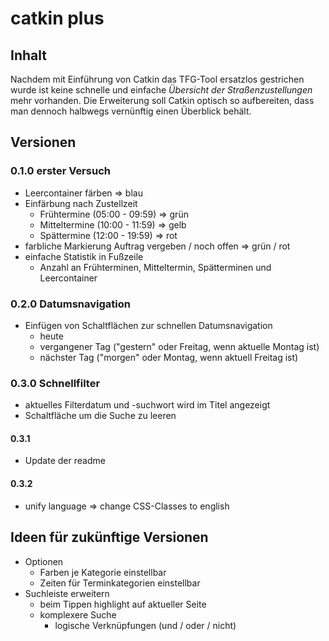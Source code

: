 # catkin plus

## Inhalt

Nachdem mit Einführung von Catkin das TFG-Tool ersatzlos gestrichen wurde ist keine schnelle und einfache _Übersicht der Straßenzustellungen_ mehr vorhanden.
Die Erweiterung soll Catkin optisch so aufbereiten, dass man dennoch halbwegs vernünftig einen Überblick behält.

## Versionen

### 0.1.0 erster Versuch

- Leercontainer färben => blau
- Einfärbung nach Zustellzeit
  - Frühtermine (05:00 - 09:59) => grün
  - Mitteltermine (10:00 - 11:59) => gelb
  - Spättermine (12:00 - 19:59) => rot
- farbliche Markierung Auftrag vergeben / noch offen => grün / rot
- einfache Statistik in Fußzeile
  - Anzahl an Frühterminen, Mitteltermin, Spätterminen und Leercontainer

### 0.2.0 Datumsnavigation

- Einfügen von Schaltflächen zur schnellen Datumsnavigation
  - heute
  - vergangener Tag ("gestern" oder Freitag, wenn aktuelle Montag ist)
  - nächster Tag ("morgen" oder Montag, wenn aktuell Freitag ist)

### 0.3.0 Schnellfilter
- aktuelles Filterdatum und -suchwort wird im Titel angezeigt
- Schaltfläche um die Suche zu leeren

#### 0.3.1
- Update der readme

#### 0.3.2
- unify language => change CSS-Classes to english

## Ideen für zukünftige Versionen

- Optionen
  - Farben je Kategorie einstellbar
  - Zeiten für Terminkategorien einstellbar
- Suchleiste erweitern
  - beim Tippen highlight auf aktueller Seite
  - komplexere Suche
    - logische Verknüpfungen (und / oder / nicht)
